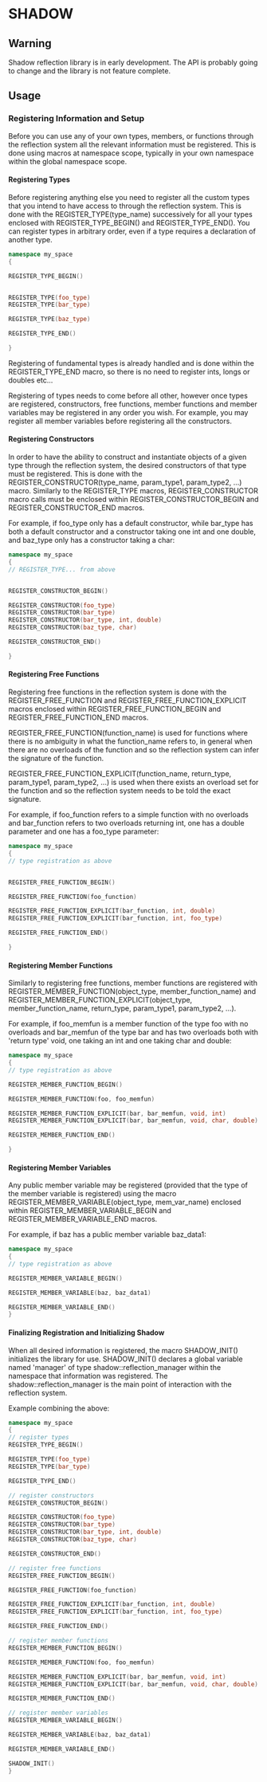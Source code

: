 # SHADOW

## Warning
Shadow reflection library is in early development. The API is probably going to
change and the library is not feature complete.


## Usage

### Registering Information and Setup
Before you can use any of your own types, members, or functions through the
reflection system all the relevant information must be registered. This is done
using macros at namespace scope, typically in your own namespace within the
global namespace scope.

#### Registering Types
Before registering anything else you need to register all the custom types that
you intend to have access to through the reflection system. This is done with
the REGISTER_TYPE(type_name) successively for all your types enclosed with
REGISTER_TYPE_BEGIN() and REGISTER_TYPE_END(). You can register types in
arbitrary order, even if a type requires a declaration of another type.

```c++
namespace my_space
{

REGISTER_TYPE_BEGIN()


REGISTER_TYPE(foo_type)
REGISTER_TYPE(bar_type)

REGISTER_TYPE(baz_type)

REGISTER_TYPE_END()

}
```

Registering of fundamental types is already handled and is done within
the REGISTER_TYPE_END macro, so there is no need to register ints, longs or
doubles etc...

Registering of types needs to come before all other, however once types are
registered, constructors, free functions, member functions and member variables
may be registered in any order you wish. For example, you may register all
member variables before registering all the constructors.

#### Registering Constructors
In order to have the ability to construct and instantiate objects of a given
type through the reflection system, the desired constructors of that type must
be registered. This is done with the REGISTER_CONSTRUCTOR(type_name,
param_type1, param_type2, ...) macro. Similarly to the REGISTER_TYPE macros,
REGISTER_CONSTRUCTOR macro calls must be enclosed within
REGISTER_CONSTRUCTOR_BEGIN and REGISTER_CONSTRUCTOR_END macros.

For example, if foo_type only has a default constructor, while bar_type has both
a default constructor and a constructor taking one int and one double, and
baz_type only has a constructor taking a char:

```c++
namespace my_space
{
// REGISTER_TYPE... from above


REGISTER_CONSTRUCTOR_BEGIN()

REGISTER_CONSTRUCTOR(foo_type)
REGISTER_CONSTRUCTOR(bar_type)
REGISTER_CONSTRUCTOR(bar_type, int, double)
REGISTER_CONSTRUCTOR(baz_type, char)

REGISTER_CONSTRUCTOR_END()

}
```

#### Registering Free Functions
Registering free functions in the reflection system is done with the
REGISTER_FREE_FUNCTION and REGISTER_FREE_FUNCTION_EXPLICIT macros enclosed
within REGISTER_FREE_FUNCTION_BEGIN and REGISTER_FREE_FUNCTION_END macros.

REGISTER_FREE_FUNCTION(function_name) is used for functions where there is no
ambiguity in what the function_name refers to, in general when there are no
overloads of the function and so the reflection system can infer the signature
of the function.

REGISTER_FREE_FUNCTION_EXPLICIT(function_name, return_type, param_type1,
param_type2, ...) is used when there exists an overload set for the function
and so the reflection system needs to be told the exact signature.

For example, if foo_function refers to a simple function with no overloads and
bar_function refers to two overloads returning int, one has a double parameter
and one has a foo_type parameter:

```c++
namespace my_space
{
// type registration as above


REGISTER_FREE_FUNCTION_BEGIN()

REGISTER_FREE_FUNCTION(foo_function)

REGISTER_FREE_FUNCTION_EXPLICIT(bar_function, int, double)
REGISTER_FREE_FUNCTION_EXPLICIT(bar_function, int, foo_type)

REGISTER_FREE_FUNCTION_END()

}
```

#### Registering Member Functions
Similarly to registering free functions, member functions are registered with
REGISTER_MEMBER_FUNCTION(object_type, member_function_name) and
REGISTER_MEMBER_FUNCTION_EXPLICIT(object_type, member_function_name,
return_type, param_type1, param_type2, ...).

For example, if foo_memfun is a member function of the type foo with no
overloads and bar_memfun of the type bar and has two overloads both with 'return
type' void, one taking an int and one taking char and double:

```c++
namespace my_space
{
// type registration as above

REGISTER_MEMBER_FUNCTION_BEGIN()

REGISTER_MEMBER_FUNCTION(foo, foo_memfun)

REGISTER_MEMBER_FUNCTION_EXPLICIT(bar, bar_memfun, void, int)
REGISTER_MEMBER_FUNCTION_EXPLICIT(bar, bar_memfun, void, char, double)

REGISTER_MEMBER_FUNCTION_END()

}
```

#### Registering Member Variables
Any public member variable may be registered (provided that the type of the
member variable is registered) using the macro
REGISTER_MEMBER_VARIABLE(object_type, mem_var_name) enclosed within
REGISTER_MEMBER_VARIABLE_BEGIN and REGISTER_MEMBER_VARIABLE_END macros. 

For example, if baz has a public member variable baz_data1:

```c++
namespace my_space
{
// type registration as above

REGISTER_MEMBER_VARIABLE_BEGIN()

REGISTER_MEMBER_VARIABLE(baz, baz_data1)

REGISTER_MEMBER_VARIABLE_END()
}
```

#### Finalizing Registration and Initializing Shadow
When all desired information is registered, the macro SHADOW_INIT() initializes
the library for use. SHADOW_INIT() declares a global variable named 'manager' of
type shadow::reflection_manager within the namespace that information was
registered. The shadow::reflection_manager is the main point of interaction with
the reflection system.

Example combining the above:

```c++
namespace my_space
{
// register types
REGISTER_TYPE_BEGIN()

REGISTER_TYPE(foo_type)
REGISTER_TYPE(bar_type)

REGISTER_TYPE_END()

// register constructors
REGISTER_CONSTRUCTOR_BEGIN()

REGISTER_CONSTRUCTOR(foo_type)
REGISTER_CONSTRUCTOR(bar_type)
REGISTER_CONSTRUCTOR(bar_type, int, double)
REGISTER_CONSTRUCTOR(baz_type, char)

REGISTER_CONSTRUCTOR_END()

// register free functions
REGISTER_FREE_FUNCTION_BEGIN()

REGISTER_FREE_FUNCTION(foo_function)

REGISTER_FREE_FUNCTION_EXPLICIT(bar_function, int, double)
REGISTER_FREE_FUNCTION_EXPLICIT(bar_function, int, foo_type)

REGISTER_FREE_FUNCTION_END()

// register member functions
REGISTER_MEMBER_FUNCTION_BEGIN()

REGISTER_MEMBER_FUNCTION(foo, foo_memfun)

REGISTER_MEMBER_FUNCTION_EXPLICIT(bar, bar_memfun, void, int)
REGISTER_MEMBER_FUNCTION_EXPLICIT(bar, bar_memfun, void, char, double)

REGISTER_MEMBER_FUNCTION_END()

// register member variables
REGISTER_MEMBER_VARIABLE_BEGIN()

REGISTER_MEMBER_VARIABLE(baz, baz_data1)

REGISTER_MEMBER_VARIABLE_END()

SHADOW_INIT()
}
```
